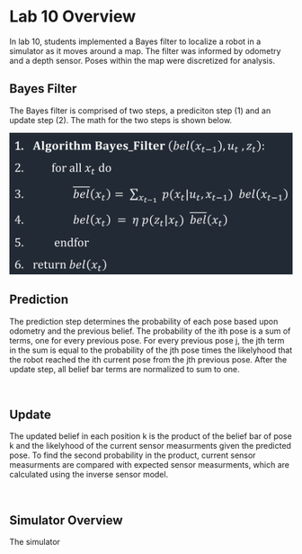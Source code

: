 # Lab 10 Overview

In lab 10, students implemented a Bayes filter to localize a robot in a simulator as it moves around a map. The filter was informed by odometry and a depth sensor. Poses within the map were discretized for analysis.  

## Bayes Filter
The Bayes filter is comprised of two steps, a prediciton step (1) and an update step (2). The math for the two steps is shown below. 

<img src="bayes_math.PNG" class="img-responsive" alt="" width= 800>

## Prediction
The prediction step determines the probability of each pose based upon odometry and the previous belief. The probability of the ith pose is a sum of terms, one for every previous pose. For every previous pose j, the jth term in the sum is equal to the probability of the jth pose times the likelyhood that the robot reached the ith current pose from the jth previous pose. After the update step, all belief bar terms are normalized to sum to one.

<img src="prediction.PNG" class="img-responsive" alt="" width= 800>

## Update
The updated belief in each position k is the product of the belief bar of pose k and the likelyhood of the current sensor measurments given the predicted pose. To find the second probability in the product, current sensor measurments are compared with expected sensor measurments, which are calculated using the inverse sensor model. 

<img src="prediction.PNG" class="img-responsive" alt="" width= 800>

## Simulator Overview 
The simulator 
